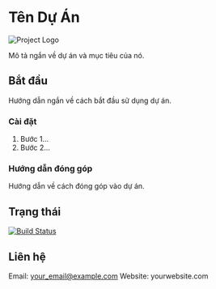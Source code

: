 # Tên Dự Án

![Project Logo](link_to_logo)

Mô tả ngắn về dự án và mục tiêu của nó.

## Bắt đầu

Hướng dẫn ngắn về cách bắt đầu sử dụng dự án.

### Cài đặt

1. Bước 1...
2. Bước 2...

### Hướng dẫn đóng góp

Hướng dẫn về cách đóng góp vào dự án.

## Trạng thái

[![Build Status](link_to_build_status)](link_to_build)

## Liên hệ

Email: your_email@example.com
Website: yourwebsite.com
